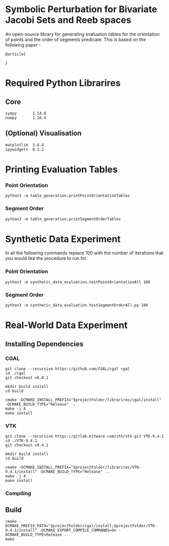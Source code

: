 # Symbolic Perturbation for Bivariate Jacobi Sets and Reeb spaces
An open-source library for generating evaluation tables for the orientation of points and the order of segments predicate. This is based on the following paper -

```
@article{

}
```

# Required Python Librarires

## Core

```
sympy       1.14.0
numpy       1.16.4
```

## (Optional) Visualisation

```
matplotlib  3.8.4
ipywidgets  8.1.2
```




# Printing Evaluation Tables  

### Point Orientation

```
python3 -m table_generation.printPointOrientationTables
```

### Segment Order
```
python3 -m table_generation.printSegmentOrderTables
```




# Synthetic Data Experiment

In all the following commands replace 100 with the number of iterations that you would like the procedure to run for.

### Point Orientation
```
python3 -m synthetic_data_evaluation.testPointOrientationAll 100
```

### Segment Order
```
python3 -m synthetic_data_evaluation.testSegmentOrderAll.py 100
```




# Real-World Data Experiment




## Installing Dependencies

### CGAL

```
git clone --recursive https://github.com/CGAL/cgal cgal
cd ./cgal
git checkout v6.0.1 

mkdir build install
cd build

cmake -DCMAKE_INSTALL_PREFIX="$projectFolder/librarires/cgal/install" -DCMAKE_BUILD_TYPE="Release" ..
make -j 4
make install
```


### VTK

```
git clone --recursive https://gitlab.kitware.com/vtk/vtk.git VTK-9.4.1
cd ./VTK-9.4.1
git checkout v9.4.1 

mkdir build install
cd build

cmake -DCMAKE_INSTALL_PREFIX="$projectFolder/librarires/VTK-9.4.1/install" -DCMAKE_BUILD_TYPE="Release" ..
make -j 4
make install
```


### Compiling

## Build
```
cmake -DCMAKE_PREFIX_PATH="$projectFolder/cgal/install;$projectFolder/VTK-9.4.1/install" -DCMAKE_EXPORT_COMPILE_COMMANDS=On -DCMAKE_BUILD_TYPE=Release ..
make
```
